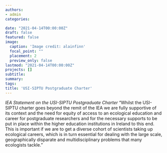 ```yaml
---
authors:
- admin
categories:

date: "2021-04-14T00:00:00Z"
draft: false
featured: false
image:
  caption: 'Image credit: alainfinn'
  focal_point: ""
  placement: 2
  preview_only: false
lastmod: "2021-04-14T00:00:00Z"
projects: []
subtitle: 
summary: 
tags:
title: 'USI-SIPTU Postgraduate Charter'
---
```


*IEA Statement on the USI-SIPTU Postgraduate Charter*
“Whilst the USI-SIPTU charter goes beyond the remit of the IEA we are fully supportive of its context and the need for equity of access to an ecological education and career for postgraduate researchers and for the necessary supports to be put in place within the higher education institutions in Ireland to this end. This is important if we are to get a diverse cohort of scientists taking up ecological careers, which is in turn essential for dealing with the large scale, geographically disparate and multidisciplinary problems that many ecologists tackle.”

